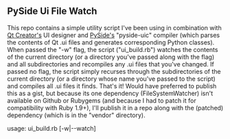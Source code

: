 PySide Ui File Watch
--------------------

This repo contains a simple utility script I've been using in combination with [Qt Creator's](http://qt.nokia.com/products/developer-tools) UI designer and [PySide's](http://www.pyside.org/) "pyside-uic" compiler (which parses the contents of Qt .ui files and generates corresponding Python classes).  When passed the "-w" flag, the script ("ui_build.rb") watches the contents of the current directory (or a directory you've passed along with the flag) and all subdirectories and recompiles any .ui files that you've changed.  If passed no flag, the script simply recurses through the subdirectories of the current directory (or a directory whose name you've passed to the script) and compiles all .ui files it finds.  That's it!  Would have preferred to publish this as a gist, but because its one dependency (FileSystemWatcher) isn't available on Github or Rubygems (and because I had to patch it for compatibility with Ruby 1.9+), I'll publish it in a repo along with the (patched) dependency (which is in the "vendor" directory).

  usage: ui_build.rb [-w|--watch] <base dir>

